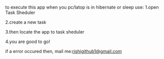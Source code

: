 to execute this app when you pc/latop is in hibernate or sleep use:
1.open Task Sheduler

2.create a new task

3.then locate the app to task sheduler

4.you are good to go!

if a error occured then, mail me:rishigithub1@gmail.com
